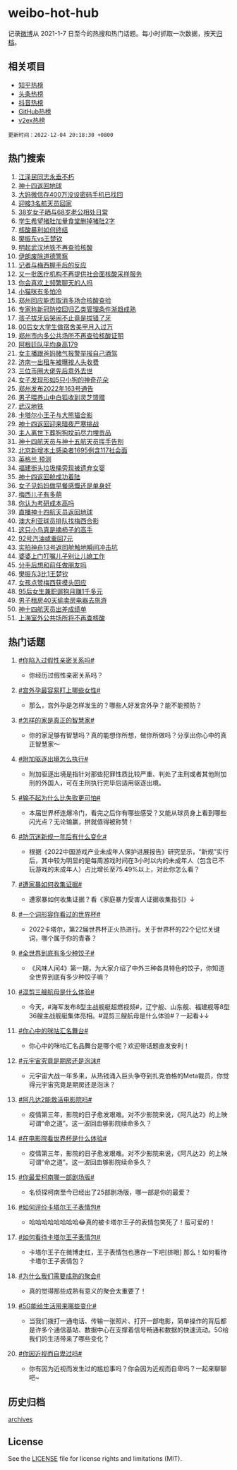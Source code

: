 # weibo-hot-hub

记录[微博](https://www.weibo.com)从 2021-1-7 日至今的热搜和热门话题。每小时抓取一次数据，按天[归档](archives)。

## 相关项目

- [知乎热榜](https://github.com/lonnyzhang423/zhihu-hot-hub)
- [头条热榜](https://github.com/lonnyzhang423/toutiao-hot-hub)
- [抖音热榜](https://github.com/lonnyzhang423/douyin-hot-hub)
- [GitHub热榜](https://github.com/lonnyzhang423/github-hot-hub)
- [v2ex热榜](https://github.com/lonnyzhang423/v2ex-hot-hub)


`更新时间：2022-12-04 20:18:30 +0800`

## 热门搜索

1. [江泽民同志永垂不朽](https://m.weibo.cn/search?containerid=100103type%3D1%26t%3D10%26q%3D%23%E6%B1%9F%E6%B3%BD%E6%B0%91%E5%90%8C%E5%BF%97%E6%B0%B8%E5%9E%82%E4%B8%8D%E6%9C%BD%23&stream_entry_id=51&isnewpage=1&extparam=seat%3D1%26pos%3D0%26filter_type%3Drealtimehot%26cate%3D10103%26dgr%3D0%26c_type%3D51%26display_time%3D1670156304%26pre_seqid%3D167015592288402636327&luicode=10000011&lfid=106003type%253D25%2526t%253D3%2526disable_hot%253D1%2526filter_type%253Drealtimehot)
1. [神十四返回地球](https://m.weibo.cn/search?containerid=100103type%3D1%26t%3D10%26q%3D%23%E7%A5%9E%E5%8D%81%E5%9B%9B%E8%BF%94%E5%9B%9E%E5%9C%B0%E7%90%83%23&stream_entry_id=31&isnewpage=1&extparam=seat%3D1%26c_type%3D31%26cate%3D5001%26dgr%3D0%26q%3D%2523%25E7%25A5%259E%25E5%258D%2581%25E5%259B%259B%25E8%25BF%2594%25E5%259B%259E%25E5%259C%25B0%25E7%2590%2583%2523%26pos%3D0%26filter_type%3Drealtimehot%26band_rank%3D1%26realpos%3D1%26flag%3D0%26lcate%3D5001%26display_time%3D1670156304%26pre_seqid%3D167015592288402636327&luicode=10000011&lfid=106003type%253D25%2526t%253D3%2526disable_hot%253D1%2526filter_type%253Drealtimehot)
1. [大妈微信存400万没设密码手机已找回](https://m.weibo.cn/search?containerid=100103type%3D1%26t%3D10%26q%3D%23%E5%A4%A7%E5%A6%88%E5%BE%AE%E4%BF%A1%E5%AD%98400%E4%B8%87%E6%B2%A1%E8%AE%BE%E5%AF%86%E7%A0%81%E6%89%8B%E6%9C%BA%E5%B7%B2%E6%89%BE%E5%9B%9E%23&stream_entry_id=31&isnewpage=1&extparam=seat%3D1%26c_type%3D31%26cate%3D5001%26dgr%3D0%26q%3D%2523%25E5%25A4%25A7%25E5%25A6%2588%25E5%25BE%25AE%25E4%25BF%25A1%25E5%25AD%2598400%25E4%25B8%2587%25E6%25B2%25A1%25E8%25AE%25BE%25E5%25AF%2586%25E7%25A0%2581%25E6%2589%258B%25E6%259C%25BA%25E5%25B7%25B2%25E6%2589%25BE%25E5%259B%259E%2523%26pos%3D1%26filter_type%3Drealtimehot%26band_rank%3D2%26realpos%3D2%26flag%3D1%26lcate%3D5001%26display_time%3D1670156304%26pre_seqid%3D167015592288402636327&luicode=10000011&lfid=106003type%253D25%2526t%253D3%2526disable_hot%253D1%2526filter_type%253Drealtimehot)
1. [迎接3名航天员回家](https://m.weibo.cn/search?containerid=100103type%3D1%26t%3D10%26q%3D%23%E8%BF%8E%E6%8E%A53%E5%90%8D%E8%88%AA%E5%A4%A9%E5%91%98%E5%9B%9E%E5%AE%B6%23&stream_entry_id=31&isnewpage=1&extparam=seat%3D1%26c_type%3D31%26cate%3D5001%26dgr%3D0%26q%3D%2523%25E8%25BF%258E%25E6%258E%25A53%25E5%2590%258D%25E8%2588%25AA%25E5%25A4%25A9%25E5%2591%2598%25E5%259B%259E%25E5%25AE%25B6%2523%26pos%3D2%26filter_type%3Drealtimehot%26band_rank%3D3%26realpos%3D3%26flag%3D0%26lcate%3D5001%26display_time%3D1670156304%26pre_seqid%3D167015592288402636327&luicode=10000011&lfid=106003type%253D25%2526t%253D3%2526disable_hot%253D1%2526filter_type%253Drealtimehot)
1. [38岁女子晒与68岁老公相处日常](https://m.weibo.cn/search?containerid=100103type%3D1%26t%3D10%26q%3D%2338%E5%B2%81%E5%A5%B3%E5%AD%90%E6%99%92%E4%B8%8E68%E5%B2%81%E8%80%81%E5%85%AC%E7%9B%B8%E5%A4%84%E6%97%A5%E5%B8%B8%23&stream_entry_id=31&isnewpage=1&extparam=seat%3D1%26c_type%3D31%26cate%3D5001%26dgr%3D0%26q%3D%252338%25E5%25B2%2581%25E5%25A5%25B3%25E5%25AD%2590%25E6%2599%2592%25E4%25B8%258E68%25E5%25B2%2581%25E8%2580%2581%25E5%2585%25AC%25E7%259B%25B8%25E5%25A4%2584%25E6%2597%25A5%25E5%25B8%25B8%2523%26pos%3D3%26filter_type%3Drealtimehot%26band_rank%3D4%26realpos%3D4%26flag%3D2%26lcate%3D5001%26display_time%3D1670156304%26pre_seqid%3D167015592288402636327&luicode=10000011&lfid=106003type%253D25%2526t%253D3%2526disable_hot%253D1%2526filter_type%253Drealtimehot)
1. [学生希望猪肚加量食堂删掉猪肚2字](https://m.weibo.cn/search?containerid=100103type%3D1%26t%3D10%26q%3D%23%E5%AD%A6%E7%94%9F%E5%B8%8C%E6%9C%9B%E7%8C%AA%E8%82%9A%E5%8A%A0%E9%87%8F%E9%A3%9F%E5%A0%82%E5%88%A0%E6%8E%89%E7%8C%AA%E8%82%9A2%E5%AD%97%23&stream_entry_id=31&isnewpage=1&extparam=seat%3D1%26c_type%3D31%26cate%3D5001%26dgr%3D0%26q%3D%2523%25E5%25AD%25A6%25E7%2594%259F%25E5%25B8%258C%25E6%259C%259B%25E7%258C%25AA%25E8%2582%259A%25E5%258A%25A0%25E9%2587%258F%25E9%25A3%259F%25E5%25A0%2582%25E5%2588%25A0%25E6%258E%2589%25E7%258C%25AA%25E8%2582%259A2%25E5%25AD%2597%2523%26pos%3D4%26filter_type%3Drealtimehot%26band_rank%3D5%26realpos%3D5%26flag%3D0%26lcate%3D5001%26display_time%3D1670156304%26pre_seqid%3D167015592288402636327&luicode=10000011&lfid=106003type%253D25%2526t%253D3%2526disable_hot%253D1%2526filter_type%253Drealtimehot)
1. [核酸暴利如何终结](https://m.weibo.cn/search?containerid=100103type%3D1%26t%3D10%26q%3D%23%E6%A0%B8%E9%85%B8%E6%9A%B4%E5%88%A9%E5%A6%82%E4%BD%95%E7%BB%88%E7%BB%93%23&stream_entry_id=31&isnewpage=1&extparam=seat%3D1%26c_type%3D31%26cate%3D5001%26dgr%3D0%26q%3D%2523%25E6%25A0%25B8%25E9%2585%25B8%25E6%259A%25B4%25E5%2588%25A9%25E5%25A6%2582%25E4%25BD%2595%25E7%25BB%2588%25E7%25BB%2593%2523%26pos%3D5%26filter_type%3Drealtimehot%26band_rank%3D6%26realpos%3D6%26flag%3D1%26lcate%3D5001%26display_time%3D1670156304%26pre_seqid%3D167015592288402636327&luicode=10000011&lfid=106003type%253D25%2526t%253D3%2526disable_hot%253D1%2526filter_type%253Drealtimehot)
1. [樊振东vs王楚钦](https://m.weibo.cn/search?containerid=100103type%3D1%26t%3D10%26q%3D%23%E6%A8%8A%E6%8C%AF%E4%B8%9Cvs%E7%8E%8B%E6%A5%9A%E9%92%A6%23&stream_entry_id=31&isnewpage=1&extparam=seat%3D1%26c_type%3D31%26cate%3D5001%26dgr%3D0%26q%3D%2523%25E6%25A8%258A%25E6%258C%25AF%25E4%25B8%259Cvs%25E7%258E%258B%25E6%25A5%259A%25E9%2592%25A6%2523%26pos%3D6%26filter_type%3Drealtimehot%26band_rank%3D7%26realpos%3D7%26flag%3D1%26lcate%3D5001%26display_time%3D1670156304%26pre_seqid%3D167015592288402636327&luicode=10000011&lfid=106003type%253D25%2526t%253D3%2526disable_hot%253D1%2526filter_type%253Drealtimehot)
1. [明起武汉地铁不再查验核酸](https://m.weibo.cn/search?containerid=100103type%3D1%26t%3D10%26q%3D%23%E6%98%8E%E8%B5%B7%E6%AD%A6%E6%B1%89%E5%9C%B0%E9%93%81%E4%B8%8D%E5%86%8D%E6%9F%A5%E9%AA%8C%E6%A0%B8%E9%85%B8%23&stream_entry_id=31&isnewpage=1&extparam=seat%3D1%26c_type%3D31%26cate%3D5001%26dgr%3D0%26q%3D%2523%25E6%2598%258E%25E8%25B5%25B7%25E6%25AD%25A6%25E6%25B1%2589%25E5%259C%25B0%25E9%2593%2581%25E4%25B8%258D%25E5%2586%258D%25E6%259F%25A5%25E9%25AA%258C%25E6%25A0%25B8%25E9%2585%25B8%2523%26pos%3D7%26filter_type%3Drealtimehot%26band_rank%3D8%26realpos%3D8%26flag%3D1%26lcate%3D5001%26display_time%3D1670156304%26pre_seqid%3D167015592288402636327&luicode=10000011&lfid=106003type%253D25%2526t%253D3%2526disable_hot%253D1%2526filter_type%253Drealtimehot)
1. [伊朗废除道德警察](https://m.weibo.cn/search?containerid=100103type%3D1%26t%3D10%26q%3D%23%E4%BC%8A%E6%9C%97%E5%BA%9F%E9%99%A4%E9%81%93%E5%BE%B7%E8%AD%A6%E5%AF%9F%23&stream_entry_id=31&isnewpage=1&extparam=seat%3D1%26c_type%3D31%26cate%3D5001%26dgr%3D0%26q%3D%2523%25E4%25BC%258A%25E6%259C%2597%25E5%25BA%259F%25E9%2599%25A4%25E9%2581%2593%25E5%25BE%25B7%25E8%25AD%25A6%25E5%25AF%259F%2523%26pos%3D8%26filter_type%3Drealtimehot%26band_rank%3D9%26realpos%3D9%26flag%3D1%26lcate%3D5001%26display_time%3D1670156304%26pre_seqid%3D167015592288402636327&luicode=10000011&lfid=106003type%253D25%2526t%253D3%2526disable_hot%253D1%2526filter_type%253Drealtimehot)
1. [记者与梅西握手后的反应](https://m.weibo.cn/search?containerid=100103type%3D1%26t%3D10%26q%3D%23%E8%AE%B0%E8%80%85%E4%B8%8E%E6%A2%85%E8%A5%BF%E6%8F%A1%E6%89%8B%E5%90%8E%E7%9A%84%E5%8F%8D%E5%BA%94%23&stream_entry_id=31&isnewpage=1&extparam=seat%3D1%26c_type%3D31%26cate%3D5001%26dgr%3D0%26q%3D%2523%25E8%25AE%25B0%25E8%2580%2585%25E4%25B8%258E%25E6%25A2%2585%25E8%25A5%25BF%25E6%258F%25A1%25E6%2589%258B%25E5%2590%258E%25E7%259A%2584%25E5%258F%258D%25E5%25BA%2594%2523%26pos%3D9%26filter_type%3Drealtimehot%26band_rank%3D10%26realpos%3D10%26flag%3D1%26lcate%3D5001%26display_time%3D1670156304%26pre_seqid%3D167015592288402636327&luicode=10000011&lfid=106003type%253D25%2526t%253D3%2526disable_hot%253D1%2526filter_type%253Drealtimehot)
1. [又一批医疗机构不再提供社会面核酸采样服务](https://m.weibo.cn/search?containerid=100103type%3D1%26t%3D10%26q%3D%23%E5%8F%88%E4%B8%80%E6%89%B9%E5%8C%BB%E7%96%97%E6%9C%BA%E6%9E%84%E4%B8%8D%E5%86%8D%E6%8F%90%E4%BE%9B%E7%A4%BE%E4%BC%9A%E9%9D%A2%E6%A0%B8%E9%85%B8%E9%87%87%E6%A0%B7%E6%9C%8D%E5%8A%A1%23&stream_entry_id=31&isnewpage=1&extparam=seat%3D1%26c_type%3D31%26cate%3D5001%26dgr%3D0%26q%3D%2523%25E5%258F%2588%25E4%25B8%2580%25E6%2589%25B9%25E5%258C%25BB%25E7%2596%2597%25E6%259C%25BA%25E6%259E%2584%25E4%25B8%258D%25E5%2586%258D%25E6%258F%2590%25E4%25BE%259B%25E7%25A4%25BE%25E4%25BC%259A%25E9%259D%25A2%25E6%25A0%25B8%25E9%2585%25B8%25E9%2587%2587%25E6%25A0%25B7%25E6%259C%258D%25E5%258A%25A1%2523%26pos%3D10%26filter_type%3Drealtimehot%26band_rank%3D11%26realpos%3D11%26flag%3D1%26lcate%3D5001%26display_time%3D1670156304%26pre_seqid%3D167015592288402636327&luicode=10000011&lfid=106003type%253D25%2526t%253D3%2526disable_hot%253D1%2526filter_type%253Drealtimehot)
1. [你会喜欢上频繁聊天的人吗](https://m.weibo.cn/search?containerid=100103type%3D1%26t%3D10%26q%3D%23%E4%BD%A0%E4%BC%9A%E5%96%9C%E6%AC%A2%E4%B8%8A%E9%A2%91%E7%B9%81%E8%81%8A%E5%A4%A9%E7%9A%84%E4%BA%BA%E5%90%97%23&stream_entry_id=31&isnewpage=1&extparam=seat%3D1%26c_type%3D31%26cate%3D5001%26dgr%3D0%26q%3D%2523%25E4%25BD%25A0%25E4%25BC%259A%25E5%2596%259C%25E6%25AC%25A2%25E4%25B8%258A%25E9%25A2%2591%25E7%25B9%2581%25E8%2581%258A%25E5%25A4%25A9%25E7%259A%2584%25E4%25BA%25BA%25E5%2590%2597%2523%26pos%3D11%26filter_type%3Drealtimehot%26band_rank%3D12%26realpos%3D12%26flag%3D0%26lcate%3D5001%26display_time%3D1670156304%26pre_seqid%3D167015592288402636327&luicode=10000011&lfid=106003type%253D25%2526t%253D3%2526disable_hot%253D1%2526filter_type%253Drealtimehot)
1. [小猫咪有多怕冷](https://m.weibo.cn/search?containerid=100103type%3D1%26t%3D10%26q%3D%23%E5%B0%8F%E7%8C%AB%E5%92%AA%E6%9C%89%E5%A4%9A%E6%80%95%E5%86%B7%23&stream_entry_id=31&isnewpage=1&extparam=seat%3D1%26c_type%3D31%26cate%3D5001%26dgr%3D0%26q%3D%2523%25E5%25B0%258F%25E7%258C%25AB%25E5%2592%25AA%25E6%259C%2589%25E5%25A4%259A%25E6%2580%2595%25E5%2586%25B7%2523%26pos%3D12%26filter_type%3Drealtimehot%26band_rank%3D13%26realpos%3D13%26flag%3D1%26lcate%3D5001%26display_time%3D1670156304%26pre_seqid%3D167015592288402636327&luicode=10000011&lfid=106003type%253D25%2526t%253D3%2526disable_hot%253D1%2526filter_type%253Drealtimehot)
1. [郑州回应能否取消多场合核酸查验](https://m.weibo.cn/search?containerid=100103type%3D1%26t%3D10%26q%3D%23%E9%83%91%E5%B7%9E%E5%9B%9E%E5%BA%94%E8%83%BD%E5%90%A6%E5%8F%96%E6%B6%88%E5%A4%9A%E5%9C%BA%E5%90%88%E6%A0%B8%E9%85%B8%E6%9F%A5%E9%AA%8C%23&stream_entry_id=31&isnewpage=1&extparam=seat%3D1%26c_type%3D31%26cate%3D5001%26dgr%3D0%26q%3D%2523%25E9%2583%2591%25E5%25B7%259E%25E5%259B%259E%25E5%25BA%2594%25E8%2583%25BD%25E5%2590%25A6%25E5%258F%2596%25E6%25B6%2588%25E5%25A4%259A%25E5%259C%25BA%25E5%2590%2588%25E6%25A0%25B8%25E9%2585%25B8%25E6%259F%25A5%25E9%25AA%258C%2523%26pos%3D13%26filter_type%3Drealtimehot%26band_rank%3D14%26realpos%3D14%26flag%3D0%26lcate%3D5001%26display_time%3D1670156304%26pre_seqid%3D167015592288402636327&luicode=10000011&lfid=106003type%253D25%2526t%253D3%2526disable_hot%253D1%2526filter_type%253Drealtimehot)
1. [专家称新冠防控回归乙类管理条件渐趋成熟](https://m.weibo.cn/search?containerid=100103type%3D1%26t%3D10%26q%3D%23%E4%B8%93%E5%AE%B6%E7%A7%B0%E6%96%B0%E5%86%A0%E9%98%B2%E6%8E%A7%E5%9B%9E%E5%BD%92%E4%B9%99%E7%B1%BB%E7%AE%A1%E7%90%86%E6%9D%A1%E4%BB%B6%E6%B8%90%E8%B6%8B%E6%88%90%E7%86%9F%23&stream_entry_id=31&isnewpage=1&extparam=seat%3D1%26c_type%3D31%26cate%3D5001%26dgr%3D0%26q%3D%2523%25E4%25B8%2593%25E5%25AE%25B6%25E7%25A7%25B0%25E6%2596%25B0%25E5%2586%25A0%25E9%2598%25B2%25E6%258E%25A7%25E5%259B%259E%25E5%25BD%2592%25E4%25B9%2599%25E7%25B1%25BB%25E7%25AE%25A1%25E7%2590%2586%25E6%259D%25A1%25E4%25BB%25B6%25E6%25B8%2590%25E8%25B6%258B%25E6%2588%2590%25E7%2586%259F%2523%26pos%3D14%26filter_type%3Drealtimehot%26band_rank%3D15%26realpos%3D15%26flag%3D1%26lcate%3D5001%26display_time%3D1670156304%26pre_seqid%3D167015592288402636327&luicode=10000011&lfid=106003type%253D25%2526t%253D3%2526disable_hot%253D1%2526filter_type%253Drealtimehot)
1. [孩子拔牙后哭闹不止竟是拔错了牙](https://m.weibo.cn/search?containerid=100103type%3D1%26t%3D10%26q%3D%23%E5%AD%A9%E5%AD%90%E6%8B%94%E7%89%99%E5%90%8E%E5%93%AD%E9%97%B9%E4%B8%8D%E6%AD%A2%E7%AB%9F%E6%98%AF%E6%8B%94%E9%94%99%E4%BA%86%E7%89%99%23&stream_entry_id=31&isnewpage=1&extparam=seat%3D1%26c_type%3D31%26cate%3D5001%26dgr%3D0%26q%3D%2523%25E5%25AD%25A9%25E5%25AD%2590%25E6%258B%2594%25E7%2589%2599%25E5%2590%258E%25E5%2593%25AD%25E9%2597%25B9%25E4%25B8%258D%25E6%25AD%25A2%25E7%25AB%259F%25E6%2598%25AF%25E6%258B%2594%25E9%2594%2599%25E4%25BA%2586%25E7%2589%2599%2523%26pos%3D15%26filter_type%3Drealtimehot%26band_rank%3D16%26realpos%3D16%26flag%3D0%26lcate%3D5001%26display_time%3D1670156304%26pre_seqid%3D167015592288402636327&luicode=10000011&lfid=106003type%253D25%2526t%253D3%2526disable_hot%253D1%2526filter_type%253Drealtimehot)
1. [00后女大学生做宿舍美甲月入过万](https://m.weibo.cn/search?containerid=100103type%3D1%26t%3D10%26q%3D%2300%E5%90%8E%E5%A5%B3%E5%A4%A7%E5%AD%A6%E7%94%9F%E5%81%9A%E5%AE%BF%E8%88%8D%E7%BE%8E%E7%94%B2%E6%9C%88%E5%85%A5%E8%BF%87%E4%B8%87%23&stream_entry_id=31&isnewpage=1&extparam=seat%3D1%26c_type%3D31%26cate%3D5001%26dgr%3D0%26q%3D%252300%25E5%2590%258E%25E5%25A5%25B3%25E5%25A4%25A7%25E5%25AD%25A6%25E7%2594%259F%25E5%2581%259A%25E5%25AE%25BF%25E8%2588%258D%25E7%25BE%258E%25E7%2594%25B2%25E6%259C%2588%25E5%2585%25A5%25E8%25BF%2587%25E4%25B8%2587%2523%26pos%3D16%26filter_type%3Drealtimehot%26band_rank%3D17%26realpos%3D17%26flag%3D0%26lcate%3D5001%26display_time%3D1670156304%26pre_seqid%3D167015592288402636327&luicode=10000011&lfid=106003type%253D25%2526t%253D3%2526disable_hot%253D1%2526filter_type%253Drealtimehot)
1. [郑州市内多公共场所不再查验核酸证明](https://m.weibo.cn/search?containerid=100103type%3D1%26t%3D10%26q%3D%23%E9%83%91%E5%B7%9E%E5%B8%82%E5%86%85%E5%A4%9A%E5%85%AC%E5%85%B1%E5%9C%BA%E6%89%80%E4%B8%8D%E5%86%8D%E6%9F%A5%E9%AA%8C%E6%A0%B8%E9%85%B8%E8%AF%81%E6%98%8E%23&stream_entry_id=31&isnewpage=1&extparam=seat%3D1%26c_type%3D31%26cate%3D5001%26dgr%3D0%26q%3D%2523%25E9%2583%2591%25E5%25B7%259E%25E5%25B8%2582%25E5%2586%2585%25E5%25A4%259A%25E5%2585%25AC%25E5%2585%25B1%25E5%259C%25BA%25E6%2589%2580%25E4%25B8%258D%25E5%2586%258D%25E6%259F%25A5%25E9%25AA%258C%25E6%25A0%25B8%25E9%2585%25B8%25E8%25AF%2581%25E6%2598%258E%2523%26pos%3D17%26filter_type%3Drealtimehot%26band_rank%3D18%26realpos%3D18%26flag%3D1%26lcate%3D5001%26display_time%3D1670156304%26pre_seqid%3D167015592288402636327&luicode=10000011&lfid=106003type%253D25%2526t%253D3%2526disable_hot%253D1%2526filter_type%253Drealtimehot)
1. [阿根廷队平均身高179](https://m.weibo.cn/search?containerid=100103type%3D1%26t%3D10%26q%3D%23%E9%98%BF%E6%A0%B9%E5%BB%B7%E9%98%9F%E5%B9%B3%E5%9D%87%E8%BA%AB%E9%AB%98179%23&stream_entry_id=31&isnewpage=1&extparam=seat%3D1%26c_type%3D31%26cate%3D5001%26dgr%3D0%26q%3D%2523%25E9%2598%25BF%25E6%25A0%25B9%25E5%25BB%25B7%25E9%2598%259F%25E5%25B9%25B3%25E5%259D%2587%25E8%25BA%25AB%25E9%25AB%2598179%2523%26pos%3D18%26filter_type%3Drealtimehot%26band_rank%3D19%26realpos%3D19%26flag%3D0%26lcate%3D5001%26display_time%3D1670156304%26pre_seqid%3D167015592288402636327&luicode=10000011&lfid=106003type%253D25%2526t%253D3%2526disable_hot%253D1%2526filter_type%253Drealtimehot)
1. [女主播跟爸妈赌气报警举报自己酒驾](https://m.weibo.cn/search?containerid=100103type%3D1%26t%3D10%26q%3D%23%E5%A5%B3%E4%B8%BB%E6%92%AD%E8%B7%9F%E7%88%B8%E5%A6%88%E8%B5%8C%E6%B0%94%E6%8A%A5%E8%AD%A6%E4%B8%BE%E6%8A%A5%E8%87%AA%E5%B7%B1%E9%85%92%E9%A9%BE%23&stream_entry_id=31&isnewpage=1&extparam=seat%3D1%26c_type%3D31%26cate%3D5001%26dgr%3D0%26q%3D%2523%25E5%25A5%25B3%25E4%25B8%25BB%25E6%2592%25AD%25E8%25B7%259F%25E7%2588%25B8%25E5%25A6%2588%25E8%25B5%258C%25E6%25B0%2594%25E6%258A%25A5%25E8%25AD%25A6%25E4%25B8%25BE%25E6%258A%25A5%25E8%2587%25AA%25E5%25B7%25B1%25E9%2585%2592%25E9%25A9%25BE%2523%26pos%3D19%26filter_type%3Drealtimehot%26band_rank%3D20%26realpos%3D20%26flag%3D1%26lcate%3D5001%26display_time%3D1670156304%26pre_seqid%3D167015592288402636327&luicode=10000011&lfid=106003type%253D25%2526t%253D3%2526disable_hot%253D1%2526filter_type%253Drealtimehot)
1. [济南一出租车被曝按人头收费](https://m.weibo.cn/search?containerid=100103type%3D1%26t%3D10%26q%3D%23%E6%B5%8E%E5%8D%97%E4%B8%80%E5%87%BA%E7%A7%9F%E8%BD%A6%E8%A2%AB%E6%9B%9D%E6%8C%89%E4%BA%BA%E5%A4%B4%E6%94%B6%E8%B4%B9%23&stream_entry_id=31&isnewpage=1&extparam=seat%3D1%26c_type%3D31%26cate%3D5001%26dgr%3D0%26q%3D%2523%25E6%25B5%258E%25E5%258D%2597%25E4%25B8%2580%25E5%2587%25BA%25E7%25A7%259F%25E8%25BD%25A6%25E8%25A2%25AB%25E6%259B%259D%25E6%258C%2589%25E4%25BA%25BA%25E5%25A4%25B4%25E6%2594%25B6%25E8%25B4%25B9%2523%26pos%3D20%26filter_type%3Drealtimehot%26band_rank%3D21%26realpos%3D21%26flag%3D1%26lcate%3D5001%26display_time%3D1670156304%26pre_seqid%3D167015592288402636327&luicode=10000011&lfid=106003type%253D25%2526t%253D3%2526disable_hot%253D1%2526filter_type%253Drealtimehot)
1. [三位币圈大佬先后意外去世](https://m.weibo.cn/search?containerid=100103type%3D1%26t%3D10%26q%3D%23%E4%B8%89%E4%BD%8D%E5%B8%81%E5%9C%88%E5%A4%A7%E4%BD%AC%E5%85%88%E5%90%8E%E6%84%8F%E5%A4%96%E5%8E%BB%E4%B8%96%23&stream_entry_id=31&isnewpage=1&extparam=seat%3D1%26c_type%3D31%26cate%3D5001%26dgr%3D0%26q%3D%2523%25E4%25B8%2589%25E4%25BD%258D%25E5%25B8%2581%25E5%259C%2588%25E5%25A4%25A7%25E4%25BD%25AC%25E5%2585%2588%25E5%2590%258E%25E6%2584%258F%25E5%25A4%2596%25E5%258E%25BB%25E4%25B8%2596%2523%26pos%3D21%26filter_type%3Drealtimehot%26band_rank%3D22%26realpos%3D22%26flag%3D0%26lcate%3D5001%26display_time%3D1670156304%26pre_seqid%3D167015592288402636327&luicode=10000011&lfid=106003type%253D25%2526t%253D3%2526disable_hot%253D1%2526filter_type%253Drealtimehot)
1. [女子发现形如5只小狗的神奇花朵](https://m.weibo.cn/search?containerid=100103type%3D1%26t%3D10%26q%3D%23%E5%A5%B3%E5%AD%90%E5%8F%91%E7%8E%B0%E5%BD%A2%E5%A6%825%E5%8F%AA%E5%B0%8F%E7%8B%97%E7%9A%84%E7%A5%9E%E5%A5%87%E8%8A%B1%E6%9C%B5%23&stream_entry_id=31&isnewpage=1&extparam=seat%3D1%26c_type%3D31%26cate%3D5001%26dgr%3D0%26q%3D%2523%25E5%25A5%25B3%25E5%25AD%2590%25E5%258F%2591%25E7%258E%25B0%25E5%25BD%25A2%25E5%25A6%25825%25E5%258F%25AA%25E5%25B0%258F%25E7%258B%2597%25E7%259A%2584%25E7%25A5%259E%25E5%25A5%2587%25E8%258A%25B1%25E6%259C%25B5%2523%26pos%3D22%26filter_type%3Drealtimehot%26band_rank%3D23%26realpos%3D23%26flag%3D0%26lcate%3D5001%26display_time%3D1670156304%26pre_seqid%3D167015592288402636327&luicode=10000011&lfid=106003type%253D25%2526t%253D3%2526disable_hot%253D1%2526filter_type%253Drealtimehot)
1. [郑州发布2022年163号通告](https://m.weibo.cn/search?containerid=100103type%3D1%26t%3D10%26q%3D%23%E9%83%91%E5%B7%9E%E5%8F%91%E5%B8%832022%E5%B9%B4163%E5%8F%B7%E9%80%9A%E5%91%8A%23&stream_entry_id=31&isnewpage=1&extparam=seat%3D1%26c_type%3D31%26cate%3D5001%26dgr%3D0%26q%3D%2523%25E9%2583%2591%25E5%25B7%259E%25E5%258F%2591%25E5%25B8%25832022%25E5%25B9%25B4163%25E5%258F%25B7%25E9%2580%259A%25E5%2591%258A%2523%26pos%3D23%26filter_type%3Drealtimehot%26band_rank%3D24%26realpos%3D24%26flag%3D1%26lcate%3D5001%26display_time%3D1670156304%26pre_seqid%3D167015592288402636327&luicode=10000011&lfid=106003type%253D25%2526t%253D3%2526disable_hot%253D1%2526filter_type%253Drealtimehot)
1. [男子喂养山中白狐收到灵芝馈赠](https://m.weibo.cn/search?containerid=100103type%3D1%26t%3D10%26q%3D%23%E7%94%B7%E5%AD%90%E5%96%82%E5%85%BB%E5%B1%B1%E4%B8%AD%E7%99%BD%E7%8B%90%E6%94%B6%E5%88%B0%E7%81%B5%E8%8A%9D%E9%A6%88%E8%B5%A0%23&stream_entry_id=31&isnewpage=1&extparam=seat%3D1%26c_type%3D31%26cate%3D5001%26dgr%3D0%26q%3D%2523%25E7%2594%25B7%25E5%25AD%2590%25E5%2596%2582%25E5%2585%25BB%25E5%25B1%25B1%25E4%25B8%25AD%25E7%2599%25BD%25E7%258B%2590%25E6%2594%25B6%25E5%2588%25B0%25E7%2581%25B5%25E8%258A%259D%25E9%25A6%2588%25E8%25B5%25A0%2523%26pos%3D24%26filter_type%3Drealtimehot%26band_rank%3D25%26realpos%3D25%26flag%3D0%26lcate%3D5001%26display_time%3D1670156304%26pre_seqid%3D167015592288402636327&luicode=10000011&lfid=106003type%253D25%2526t%253D3%2526disable_hot%253D1%2526filter_type%253Drealtimehot)
1. [武汉地铁](https://m.weibo.cn/search?containerid=100103type%3D1%26t%3D10%26q%3D%23%E6%AD%A6%E6%B1%89%E5%9C%B0%E9%93%81%23&stream_entry_id=31&isnewpage=1&extparam=seat%3D1%26c_type%3D31%26cate%3D5001%26dgr%3D0%26q%3D%2523%25E6%25AD%25A6%25E6%25B1%2589%25E5%259C%25B0%25E9%2593%2581%2523%26pos%3D25%26filter_type%3Drealtimehot%26band_rank%3D26%26realpos%3D26%26flag%3D1%26lcate%3D5001%26display_time%3D1670156304%26pre_seqid%3D167015592288402636327&luicode=10000011&lfid=106003type%253D25%2526t%253D3%2526disable_hot%253D1%2526filter_type%253Drealtimehot)
1. [卡塔尔小王子与大熊猫合影](https://m.weibo.cn/search?containerid=100103type%3D1%26t%3D10%26q%3D%23%E5%8D%A1%E5%A1%94%E5%B0%94%E5%B0%8F%E7%8E%8B%E5%AD%90%E4%B8%8E%E5%A4%A7%E7%86%8A%E7%8C%AB%E5%90%88%E5%BD%B1%23&stream_entry_id=31&isnewpage=1&extparam=seat%3D1%26c_type%3D31%26cate%3D5001%26dgr%3D0%26q%3D%2523%25E5%258D%25A1%25E5%25A1%2594%25E5%25B0%2594%25E5%25B0%258F%25E7%258E%258B%25E5%25AD%2590%25E4%25B8%258E%25E5%25A4%25A7%25E7%2586%258A%25E7%258C%25AB%25E5%2590%2588%25E5%25BD%25B1%2523%26pos%3D26%26filter_type%3Drealtimehot%26band_rank%3D27%26realpos%3D27%26flag%3D0%26lcate%3D5001%26display_time%3D1670156304%26pre_seqid%3D167015592288402636327&luicode=10000011&lfid=106003type%253D25%2526t%253D3%2526disable_hot%253D1%2526filter_type%253Drealtimehot)
1. [神十四返回迎来暗夜严寒挑战](https://m.weibo.cn/search?containerid=100103type%3D1%26t%3D10%26q%3D%23%E7%A5%9E%E5%8D%81%E5%9B%9B%E8%BF%94%E5%9B%9E%E8%BF%8E%E6%9D%A5%E6%9A%97%E5%A4%9C%E4%B8%A5%E5%AF%92%E6%8C%91%E6%88%98%23&stream_entry_id=31&isnewpage=1&extparam=seat%3D1%26c_type%3D31%26cate%3D5001%26dgr%3D0%26q%3D%2523%25E7%25A5%259E%25E5%258D%2581%25E5%259B%259B%25E8%25BF%2594%25E5%259B%259E%25E8%25BF%258E%25E6%259D%25A5%25E6%259A%2597%25E5%25A4%259C%25E4%25B8%25A5%25E5%25AF%2592%25E6%258C%2591%25E6%2588%2598%2523%26pos%3D27%26filter_type%3Drealtimehot%26band_rank%3D28%26realpos%3D28%26flag%3D0%26lcate%3D5001%26display_time%3D1670156304%26pre_seqid%3D167015592288402636327&luicode=10000011&lfid=106003type%253D25%2526t%253D3%2526disable_hot%253D1%2526filter_type%253Drealtimehot)
1. [主人离世下葬狗狗坟前尽力埋贡品](https://m.weibo.cn/search?containerid=100103type%3D1%26t%3D10%26q%3D%23%E4%B8%BB%E4%BA%BA%E7%A6%BB%E4%B8%96%E4%B8%8B%E8%91%AC%E7%8B%97%E7%8B%97%E5%9D%9F%E5%89%8D%E5%B0%BD%E5%8A%9B%E5%9F%8B%E8%B4%A1%E5%93%81%23&stream_entry_id=31&isnewpage=1&extparam=seat%3D1%26c_type%3D31%26cate%3D5001%26dgr%3D0%26q%3D%2523%25E4%25B8%25BB%25E4%25BA%25BA%25E7%25A6%25BB%25E4%25B8%2596%25E4%25B8%258B%25E8%2591%25AC%25E7%258B%2597%25E7%258B%2597%25E5%259D%259F%25E5%2589%258D%25E5%25B0%25BD%25E5%258A%259B%25E5%259F%258B%25E8%25B4%25A1%25E5%2593%2581%2523%26pos%3D28%26filter_type%3Drealtimehot%26band_rank%3D29%26realpos%3D29%26flag%3D0%26lcate%3D5001%26display_time%3D1670156304%26pre_seqid%3D167015592288402636327&luicode=10000011&lfid=106003type%253D25%2526t%253D3%2526disable_hot%253D1%2526filter_type%253Drealtimehot)
1. [神十四航天员与神十五航天员挥手告别](https://m.weibo.cn/search?containerid=100103type%3D1%26t%3D10%26q%3D%23%E7%A5%9E%E5%8D%81%E5%9B%9B%E8%88%AA%E5%A4%A9%E5%91%98%E4%B8%8E%E7%A5%9E%E5%8D%81%E4%BA%94%E8%88%AA%E5%A4%A9%E5%91%98%E6%8C%A5%E6%89%8B%E5%91%8A%E5%88%AB%23&stream_entry_id=31&isnewpage=1&extparam=seat%3D1%26c_type%3D31%26cate%3D5001%26dgr%3D0%26q%3D%2523%25E7%25A5%259E%25E5%258D%2581%25E5%259B%259B%25E8%2588%25AA%25E5%25A4%25A9%25E5%2591%2598%25E4%25B8%258E%25E7%25A5%259E%25E5%258D%2581%25E4%25BA%2594%25E8%2588%25AA%25E5%25A4%25A9%25E5%2591%2598%25E6%258C%25A5%25E6%2589%258B%25E5%2591%258A%25E5%2588%25AB%2523%26pos%3D29%26filter_type%3Drealtimehot%26band_rank%3D30%26realpos%3D30%26flag%3D0%26lcate%3D5001%26display_time%3D1670156304%26pre_seqid%3D167015592288402636327&luicode=10000011&lfid=106003type%253D25%2526t%253D3%2526disable_hot%253D1%2526filter_type%253Drealtimehot)
1. [北京新增本土感染者1695例含117社会面](https://m.weibo.cn/search?containerid=100103type%3D1%26t%3D10%26q%3D%23%E5%8C%97%E4%BA%AC%E6%96%B0%E5%A2%9E%E6%9C%AC%E5%9C%9F%E6%84%9F%E6%9F%93%E8%80%851695%E4%BE%8B%E5%90%AB117%E7%A4%BE%E4%BC%9A%E9%9D%A2%23&stream_entry_id=31&isnewpage=1&extparam=seat%3D1%26c_type%3D31%26cate%3D5001%26dgr%3D0%26q%3D%2523%25E5%258C%2597%25E4%25BA%25AC%25E6%2596%25B0%25E5%25A2%259E%25E6%259C%25AC%25E5%259C%259F%25E6%2584%259F%25E6%259F%2593%25E8%2580%25851695%25E4%25BE%258B%25E5%2590%25AB117%25E7%25A4%25BE%25E4%25BC%259A%25E9%259D%25A2%2523%26pos%3D30%26filter_type%3Drealtimehot%26band_rank%3D31%26realpos%3D31%26flag%3D1%26lcate%3D5001%26display_time%3D1670156304%26pre_seqid%3D167015592288402636327&luicode=10000011&lfid=106003type%253D25%2526t%253D3%2526disable_hot%253D1%2526filter_type%253Drealtimehot)
1. [英格兰 预测](https://m.weibo.cn/search?containerid=100103type%3D1%26t%3D10%26q%3D%E8%8B%B1%E6%A0%BC%E5%85%B0+%E9%A2%84%E6%B5%8B&stream_entry_id=31&isnewpage=1&extparam=seat%3D1%26c_type%3D31%26cate%3D5001%26dgr%3D0%26q%3D%25E8%258B%25B1%25E6%25A0%25BC%25E5%2585%25B0%2520%25E9%25A2%2584%25E6%25B5%258B%26pos%3D31%26filter_type%3Drealtimehot%26band_rank%3D32%26realpos%3D32%26flag%3D0%26lcate%3D5001%26display_time%3D1670156304%26pre_seqid%3D167015592288402636327&luicode=10000011&lfid=106003type%253D25%2526t%253D3%2526disable_hot%253D1%2526filter_type%253Drealtimehot)
1. [福建街头垃圾桶旁现被遗弃女婴](https://m.weibo.cn/search?containerid=100103type%3D1%26t%3D10%26q%3D%23%E7%A6%8F%E5%BB%BA%E8%A1%97%E5%A4%B4%E5%9E%83%E5%9C%BE%E6%A1%B6%E6%97%81%E7%8E%B0%E8%A2%AB%E9%81%97%E5%BC%83%E5%A5%B3%E5%A9%B4%23&stream_entry_id=31&isnewpage=1&extparam=seat%3D1%26c_type%3D31%26cate%3D5001%26dgr%3D0%26q%3D%2523%25E7%25A6%258F%25E5%25BB%25BA%25E8%25A1%2597%25E5%25A4%25B4%25E5%259E%2583%25E5%259C%25BE%25E6%25A1%25B6%25E6%2597%2581%25E7%258E%25B0%25E8%25A2%25AB%25E9%2581%2597%25E5%25BC%2583%25E5%25A5%25B3%25E5%25A9%25B4%2523%26pos%3D32%26filter_type%3Drealtimehot%26band_rank%3D33%26realpos%3D33%26flag%3D0%26lcate%3D5001%26display_time%3D1670156304%26pre_seqid%3D167015592288402636327&luicode=10000011&lfid=106003type%253D25%2526t%253D3%2526disable_hot%253D1%2526filter_type%253Drealtimehot)
1. [神十四返回舱成功着陆](https://m.weibo.cn/search?containerid=100103type%3D1%26t%3D10%26q%3D%23%E7%A5%9E%E5%8D%81%E5%9B%9B%E8%BF%94%E5%9B%9E%E8%88%B1%E6%88%90%E5%8A%9F%E7%9D%80%E9%99%86%23&stream_entry_id=31&isnewpage=1&extparam=seat%3D1%26c_type%3D31%26cate%3D5001%26dgr%3D0%26q%3D%2523%25E7%25A5%259E%25E5%258D%2581%25E5%259B%259B%25E8%25BF%2594%25E5%259B%259E%25E8%2588%25B1%25E6%2588%2590%25E5%258A%259F%25E7%259D%2580%25E9%2599%2586%2523%26pos%3D33%26filter_type%3Drealtimehot%26band_rank%3D34%26realpos%3D34%26flag%3D1%26lcate%3D5001%26display_time%3D1670156304%26pre_seqid%3D167015592288402636327&luicode=10000011&lfid=106003type%253D25%2526t%253D3%2526disable_hot%253D1%2526filter_type%253Drealtimehot)
1. [女子见妈妈做早餐感慨还是单身好](https://m.weibo.cn/search?containerid=100103type%3D1%26t%3D10%26q%3D%23%E5%A5%B3%E5%AD%90%E8%A7%81%E5%A6%88%E5%A6%88%E5%81%9A%E6%97%A9%E9%A4%90%E6%84%9F%E6%85%A8%E8%BF%98%E6%98%AF%E5%8D%95%E8%BA%AB%E5%A5%BD%23&stream_entry_id=31&isnewpage=1&extparam=seat%3D1%26c_type%3D31%26cate%3D5001%26dgr%3D0%26q%3D%2523%25E5%25A5%25B3%25E5%25AD%2590%25E8%25A7%2581%25E5%25A6%2588%25E5%25A6%2588%25E5%2581%259A%25E6%2597%25A9%25E9%25A4%2590%25E6%2584%259F%25E6%2585%25A8%25E8%25BF%2598%25E6%2598%25AF%25E5%258D%2595%25E8%25BA%25AB%25E5%25A5%25BD%2523%26pos%3D34%26filter_type%3Drealtimehot%26band_rank%3D35%26realpos%3D35%26flag%3D0%26lcate%3D5001%26display_time%3D1670156304%26pre_seqid%3D167015592288402636327&luicode=10000011&lfid=106003type%253D25%2526t%253D3%2526disable_hot%253D1%2526filter_type%253Drealtimehot)
1. [梅西儿子有多萌](https://m.weibo.cn/search?containerid=100103type%3D1%26t%3D10%26q%3D%23%E6%A2%85%E8%A5%BF%E5%84%BF%E5%AD%90%E6%9C%89%E5%A4%9A%E8%90%8C%23&stream_entry_id=31&isnewpage=1&extparam=seat%3D1%26c_type%3D31%26cate%3D5001%26dgr%3D0%26q%3D%2523%25E6%25A2%2585%25E8%25A5%25BF%25E5%2584%25BF%25E5%25AD%2590%25E6%259C%2589%25E5%25A4%259A%25E8%2590%258C%2523%26pos%3D35%26filter_type%3Drealtimehot%26band_rank%3D36%26realpos%3D36%26flag%3D0%26lcate%3D5001%26display_time%3D1670156304%26pre_seqid%3D167015592288402636327&luicode=10000011&lfid=106003type%253D25%2526t%253D3%2526disable_hot%253D1%2526filter_type%253Drealtimehot)
1. [你认为考研成本高吗](https://m.weibo.cn/search?containerid=100103type%3D1%26t%3D10%26q%3D%23%E4%BD%A0%E8%AE%A4%E4%B8%BA%E8%80%83%E7%A0%94%E6%88%90%E6%9C%AC%E9%AB%98%E5%90%97%23&stream_entry_id=31&isnewpage=1&extparam=seat%3D1%26c_type%3D31%26cate%3D5001%26dgr%3D0%26q%3D%2523%25E4%25BD%25A0%25E8%25AE%25A4%25E4%25B8%25BA%25E8%2580%2583%25E7%25A0%2594%25E6%2588%2590%25E6%259C%25AC%25E9%25AB%2598%25E5%2590%2597%2523%26pos%3D36%26filter_type%3Drealtimehot%26band_rank%3D37%26realpos%3D37%26flag%3D0%26lcate%3D5001%26display_time%3D1670156304%26pre_seqid%3D167015592288402636327&luicode=10000011&lfid=106003type%253D25%2526t%253D3%2526disable_hot%253D1%2526filter_type%253Drealtimehot)
1. [直播神十四航天员返回地球](https://m.weibo.cn/search?containerid=100103type%3D1%26t%3D10%26q%3D%23%E7%9B%B4%E6%92%AD%E7%A5%9E%E5%8D%81%E5%9B%9B%E8%88%AA%E5%A4%A9%E5%91%98%E8%BF%94%E5%9B%9E%E5%9C%B0%E7%90%83%23&stream_entry_id=31&isnewpage=1&extparam=seat%3D1%26c_type%3D31%26cate%3D5001%26dgr%3D0%26q%3D%2523%25E7%259B%25B4%25E6%2592%25AD%25E7%25A5%259E%25E5%258D%2581%25E5%259B%259B%25E8%2588%25AA%25E5%25A4%25A9%25E5%2591%2598%25E8%25BF%2594%25E5%259B%259E%25E5%259C%25B0%25E7%2590%2583%2523%26pos%3D37%26filter_type%3Drealtimehot%26band_rank%3D38%26realpos%3D38%26flag%3D0%26lcate%3D5001%26display_time%3D1670156304%26pre_seqid%3D167015592288402636327&luicode=10000011&lfid=106003type%253D25%2526t%253D3%2526disable_hot%253D1%2526filter_type%253Drealtimehot)
1. [澳大利亚球员排队找梅西合影](https://m.weibo.cn/search?containerid=100103type%3D1%26t%3D10%26q%3D%23%E6%BE%B3%E5%A4%A7%E5%88%A9%E4%BA%9A%E7%90%83%E5%91%98%E6%8E%92%E9%98%9F%E6%89%BE%E6%A2%85%E8%A5%BF%E5%90%88%E5%BD%B1%23&stream_entry_id=31&isnewpage=1&extparam=seat%3D1%26c_type%3D31%26cate%3D5001%26dgr%3D0%26q%3D%2523%25E6%25BE%25B3%25E5%25A4%25A7%25E5%2588%25A9%25E4%25BA%259A%25E7%2590%2583%25E5%2591%2598%25E6%258E%2592%25E9%2598%259F%25E6%2589%25BE%25E6%25A2%2585%25E8%25A5%25BF%25E5%2590%2588%25E5%25BD%25B1%2523%26pos%3D38%26filter_type%3Drealtimehot%26band_rank%3D39%26realpos%3D39%26flag%3D0%26lcate%3D5001%26display_time%3D1670156304%26pre_seqid%3D167015592288402636327&luicode=10000011&lfid=106003type%253D25%2526t%253D3%2526disable_hot%253D1%2526filter_type%253Drealtimehot)
1. [这只小鸟真是摘柿子的高手](https://m.weibo.cn/search?containerid=100103type%3D1%26t%3D10%26q%3D%23%E8%BF%99%E5%8F%AA%E5%B0%8F%E9%B8%9F%E7%9C%9F%E6%98%AF%E6%91%98%E6%9F%BF%E5%AD%90%E7%9A%84%E9%AB%98%E6%89%8B%23&stream_entry_id=31&isnewpage=1&extparam=seat%3D1%26c_type%3D31%26cate%3D5001%26dgr%3D0%26q%3D%2523%25E8%25BF%2599%25E5%258F%25AA%25E5%25B0%258F%25E9%25B8%259F%25E7%259C%259F%25E6%2598%25AF%25E6%2591%2598%25E6%259F%25BF%25E5%25AD%2590%25E7%259A%2584%25E9%25AB%2598%25E6%2589%258B%2523%26pos%3D39%26filter_type%3Drealtimehot%26band_rank%3D40%26realpos%3D40%26flag%3D0%26lcate%3D5001%26display_time%3D1670156304%26pre_seqid%3D167015592288402636327&luicode=10000011&lfid=106003type%253D25%2526t%253D3%2526disable_hot%253D1%2526filter_type%253Drealtimehot)
1. [92号汽油或重回7元](https://m.weibo.cn/search?containerid=100103type%3D1%26t%3D10%26q%3D%2392%E5%8F%B7%E6%B1%BD%E6%B2%B9%E6%88%96%E9%87%8D%E5%9B%9E7%E5%85%83%23&stream_entry_id=31&isnewpage=1&extparam=seat%3D1%26c_type%3D31%26cate%3D5001%26dgr%3D0%26q%3D%252392%25E5%258F%25B7%25E6%25B1%25BD%25E6%25B2%25B9%25E6%2588%2596%25E9%2587%258D%25E5%259B%259E7%25E5%2585%2583%2523%26pos%3D40%26filter_type%3Drealtimehot%26band_rank%3D41%26realpos%3D41%26flag%3D0%26lcate%3D5001%26display_time%3D1670156304%26pre_seqid%3D167015592288402636327&luicode=10000011&lfid=106003type%253D25%2526t%253D3%2526disable_hot%253D1%2526filter_type%253Drealtimehot)
1. [实拍神舟13号返回舱触地瞬间冲击坑](https://m.weibo.cn/search?containerid=100103type%3D1%26t%3D10%26q%3D%23%E5%AE%9E%E6%8B%8D%E7%A5%9E%E8%88%9F13%E5%8F%B7%E8%BF%94%E5%9B%9E%E8%88%B1%E8%A7%A6%E5%9C%B0%E7%9E%AC%E9%97%B4%E5%86%B2%E5%87%BB%E5%9D%91%23&stream_entry_id=31&isnewpage=1&extparam=seat%3D1%26c_type%3D31%26cate%3D5001%26dgr%3D0%26q%3D%2523%25E5%25AE%259E%25E6%258B%258D%25E7%25A5%259E%25E8%2588%259F13%25E5%258F%25B7%25E8%25BF%2594%25E5%259B%259E%25E8%2588%25B1%25E8%25A7%25A6%25E5%259C%25B0%25E7%259E%25AC%25E9%2597%25B4%25E5%2586%25B2%25E5%2587%25BB%25E5%259D%2591%2523%26pos%3D41%26filter_type%3Drealtimehot%26band_rank%3D42%26realpos%3D42%26flag%3D0%26lcate%3D5001%26display_time%3D1670156304%26pre_seqid%3D167015592288402636327&luicode=10000011&lfid=106003type%253D25%2526t%253D3%2526disable_hot%253D1%2526filter_type%253Drealtimehot)
1. [婆婆上门叮嘱儿子别让儿媳工作](https://m.weibo.cn/search?containerid=100103type%3D1%26t%3D10%26q%3D%23%E5%A9%86%E5%A9%86%E4%B8%8A%E9%97%A8%E5%8F%AE%E5%98%B1%E5%84%BF%E5%AD%90%E5%88%AB%E8%AE%A9%E5%84%BF%E5%AA%B3%E5%B7%A5%E4%BD%9C%23&stream_entry_id=31&isnewpage=1&extparam=seat%3D1%26c_type%3D31%26cate%3D5001%26dgr%3D0%26q%3D%2523%25E5%25A9%2586%25E5%25A9%2586%25E4%25B8%258A%25E9%2597%25A8%25E5%258F%25AE%25E5%2598%25B1%25E5%2584%25BF%25E5%25AD%2590%25E5%2588%25AB%25E8%25AE%25A9%25E5%2584%25BF%25E5%25AA%25B3%25E5%25B7%25A5%25E4%25BD%259C%2523%26pos%3D42%26filter_type%3Drealtimehot%26band_rank%3D43%26realpos%3D43%26flag%3D0%26lcate%3D5001%26display_time%3D1670156304%26pre_seqid%3D167015592288402636327&luicode=10000011&lfid=106003type%253D25%2526t%253D3%2526disable_hot%253D1%2526filter_type%253Drealtimehot)
1. [分手后想和前任做朋友吗](https://m.weibo.cn/search?containerid=100103type%3D1%26t%3D10%26q%3D%23%E5%88%86%E6%89%8B%E5%90%8E%E6%83%B3%E5%92%8C%E5%89%8D%E4%BB%BB%E5%81%9A%E6%9C%8B%E5%8F%8B%E5%90%97%23&stream_entry_id=31&isnewpage=1&extparam=seat%3D1%26c_type%3D31%26cate%3D5001%26dgr%3D0%26q%3D%2523%25E5%2588%2586%25E6%2589%258B%25E5%2590%258E%25E6%2583%25B3%25E5%2592%258C%25E5%2589%258D%25E4%25BB%25BB%25E5%2581%259A%25E6%259C%258B%25E5%258F%258B%25E5%2590%2597%2523%26pos%3D43%26filter_type%3Drealtimehot%26band_rank%3D44%26realpos%3D44%26flag%3D0%26lcate%3D5001%26display_time%3D1670156304%26pre_seqid%3D167015592288402636327&luicode=10000011&lfid=106003type%253D25%2526t%253D3%2526disable_hot%253D1%2526filter_type%253Drealtimehot)
1. [樊振东3比1王楚钦](https://m.weibo.cn/search?containerid=100103type%3D1%26t%3D10%26q%3D%23%E6%A8%8A%E6%8C%AF%E4%B8%9C3%E6%AF%941%E7%8E%8B%E6%A5%9A%E9%92%A6%23&stream_entry_id=31&isnewpage=1&extparam=seat%3D1%26c_type%3D31%26cate%3D5001%26dgr%3D0%26q%3D%2523%25E6%25A8%258A%25E6%258C%25AF%25E4%25B8%259C3%25E6%25AF%25941%25E7%258E%258B%25E6%25A5%259A%25E9%2592%25A6%2523%26pos%3D44%26filter_type%3Drealtimehot%26band_rank%3D45%26realpos%3D45%26flag%3D1%26lcate%3D5001%26display_time%3D1670156304%26pre_seqid%3D167015592288402636327&luicode=10000011&lfid=106003type%253D25%2526t%253D3%2526disable_hot%253D1%2526filter_type%253Drealtimehot)
1. [女孩点赞梅西获摸头回应](https://m.weibo.cn/search?containerid=100103type%3D1%26t%3D10%26q%3D%23%E5%A5%B3%E5%AD%A9%E7%82%B9%E8%B5%9E%E6%A2%85%E8%A5%BF%E8%8E%B7%E6%91%B8%E5%A4%B4%E5%9B%9E%E5%BA%94%23&stream_entry_id=31&isnewpage=1&extparam=seat%3D1%26c_type%3D31%26cate%3D5001%26dgr%3D0%26q%3D%2523%25E5%25A5%25B3%25E5%25AD%25A9%25E7%2582%25B9%25E8%25B5%259E%25E6%25A2%2585%25E8%25A5%25BF%25E8%258E%25B7%25E6%2591%25B8%25E5%25A4%25B4%25E5%259B%259E%25E5%25BA%2594%2523%26pos%3D45%26filter_type%3Drealtimehot%26band_rank%3D46%26realpos%3D46%26flag%3D0%26lcate%3D5001%26display_time%3D1670156304%26pre_seqid%3D167015592288402636327&luicode=10000011&lfid=106003type%253D25%2526t%253D3%2526disable_hot%253D1%2526filter_type%253Drealtimehot)
1. [95后女生兼职遛狗月赚1千多元](https://m.weibo.cn/search?containerid=100103type%3D1%26t%3D10%26q%3D%2395%E5%90%8E%E5%A5%B3%E7%94%9F%E5%85%BC%E8%81%8C%E9%81%9B%E7%8B%97%E6%9C%88%E8%B5%9A1%E5%8D%83%E5%A4%9A%E5%85%83%23&stream_entry_id=31&isnewpage=1&extparam=seat%3D1%26c_type%3D31%26cate%3D5001%26dgr%3D0%26q%3D%252395%25E5%2590%258E%25E5%25A5%25B3%25E7%2594%259F%25E5%2585%25BC%25E8%2581%258C%25E9%2581%259B%25E7%258B%2597%25E6%259C%2588%25E8%25B5%259A1%25E5%258D%2583%25E5%25A4%259A%25E5%2585%2583%2523%26pos%3D46%26filter_type%3Drealtimehot%26band_rank%3D47%26realpos%3D47%26flag%3D0%26lcate%3D5001%26display_time%3D1670156304%26pre_seqid%3D167015592288402636327&luicode=10000011&lfid=106003type%253D25%2526t%253D3%2526disable_hot%253D1%2526filter_type%253Drealtimehot)
1. [男子租房40天偷卖房电器去旅游](https://m.weibo.cn/search?containerid=100103type%3D1%26t%3D10%26q%3D%23%E7%94%B7%E5%AD%90%E7%A7%9F%E6%88%BF40%E5%A4%A9%E5%81%B7%E5%8D%96%E6%88%BF%E7%94%B5%E5%99%A8%E5%8E%BB%E6%97%85%E6%B8%B8%23&stream_entry_id=31&isnewpage=1&extparam=seat%3D1%26c_type%3D31%26cate%3D5001%26dgr%3D0%26q%3D%2523%25E7%2594%25B7%25E5%25AD%2590%25E7%25A7%259F%25E6%2588%25BF40%25E5%25A4%25A9%25E5%2581%25B7%25E5%258D%2596%25E6%2588%25BF%25E7%2594%25B5%25E5%2599%25A8%25E5%258E%25BB%25E6%2597%2585%25E6%25B8%25B8%2523%26pos%3D47%26filter_type%3Drealtimehot%26band_rank%3D48%26realpos%3D48%26flag%3D0%26lcate%3D5001%26display_time%3D1670156304%26pre_seqid%3D167015592288402636327&luicode=10000011&lfid=106003type%253D25%2526t%253D3%2526disable_hot%253D1%2526filter_type%253Drealtimehot)
1. [神十四航天员出差成绩单](https://m.weibo.cn/search?containerid=100103type%3D1%26t%3D10%26q%3D%23%E7%A5%9E%E5%8D%81%E5%9B%9B%E8%88%AA%E5%A4%A9%E5%91%98%E5%87%BA%E5%B7%AE%E6%88%90%E7%BB%A9%E5%8D%95%23&stream_entry_id=31&isnewpage=1&extparam=seat%3D1%26c_type%3D31%26cate%3D5001%26dgr%3D0%26q%3D%2523%25E7%25A5%259E%25E5%258D%2581%25E5%259B%259B%25E8%2588%25AA%25E5%25A4%25A9%25E5%2591%2598%25E5%2587%25BA%25E5%25B7%25AE%25E6%2588%2590%25E7%25BB%25A9%25E5%258D%2595%2523%26pos%3D48%26filter_type%3Drealtimehot%26band_rank%3D49%26realpos%3D49%26flag%3D1%26lcate%3D5001%26display_time%3D1670156304%26pre_seqid%3D167015592288402636327&luicode=10000011&lfid=106003type%253D25%2526t%253D3%2526disable_hot%253D1%2526filter_type%253Drealtimehot)
1. [上海室外公共场所将不再查核酸](https://m.weibo.cn/search?containerid=100103type%3D1%26t%3D10%26q%3D%23%E4%B8%8A%E6%B5%B7%E5%AE%A4%E5%A4%96%E5%85%AC%E5%85%B1%E5%9C%BA%E6%89%80%E5%B0%86%E4%B8%8D%E5%86%8D%E6%9F%A5%E6%A0%B8%E9%85%B8%23&stream_entry_id=31&isnewpage=1&extparam=seat%3D1%26c_type%3D31%26cate%3D5001%26dgr%3D0%26q%3D%2523%25E4%25B8%258A%25E6%25B5%25B7%25E5%25AE%25A4%25E5%25A4%2596%25E5%2585%25AC%25E5%2585%25B1%25E5%259C%25BA%25E6%2589%2580%25E5%25B0%2586%25E4%25B8%258D%25E5%2586%258D%25E6%259F%25A5%25E6%25A0%25B8%25E9%2585%25B8%2523%26pos%3D49%26filter_type%3Drealtimehot%26band_rank%3D50%26realpos%3D50%26flag%3D0%26lcate%3D5001%26display_time%3D1670156304%26pre_seqid%3D167015592288402636327&luicode=10000011&lfid=106003type%253D25%2526t%253D3%2526disable_hot%253D1%2526filter_type%253Drealtimehot)

## 热门话题

1. [#你陷入过假性亲密关系吗#](https://m.weibo.cn/search?containerid=231522type%3D1%26t%3D10%26q%3D%23%E4%BD%A0%E9%99%B7%E5%85%A5%E8%BF%87%E5%81%87%E6%80%A7%E4%BA%B2%E5%AF%86%E5%85%B3%E7%B3%BB%E5%90%97%23&stream_entry_id=128&isnewpage=1&extparam=seat%3D1%26pos%3D1-0-0%26c_type%3D128%26unitid%3D1669367741364%26cate%3D5004%26dgr%3D0%26lcate%3D5004%26display_time%3D1670156310%26pre_seqid%3D16701563103320187063339&luicode=10000011&lfid=231648_-_4)
    - 你经历过假性亲密关系吗？

1. [#宫外孕最容易盯上哪些女性#](https://m.weibo.cn/search?containerid=231522type%3D1%26t%3D10%26q%3D%23%E5%AE%AB%E5%A4%96%E5%AD%95%E6%9C%80%E5%AE%B9%E6%98%93%E7%9B%AF%E4%B8%8A%E5%93%AA%E4%BA%9B%E5%A5%B3%E6%80%A7%23&stream_entry_id=128&isnewpage=1&extparam=seat%3D1%26pos%3D1-0-1%26c_type%3D128%26unitid%3D1669420833596%26cate%3D5004%26dgr%3D0%26lcate%3D5004%26display_time%3D1670156310%26pre_seqid%3D16701563103320187063339&luicode=10000011&lfid=231648_-_4)
    - 那么，宫外孕是怎样发生的？哪些人好发宫外孕？能不能预防？

1. [#怎样的家是真正的智慧家#](https://m.weibo.cn/search?containerid=231522type%3D1%26t%3D10%26q%3D%23%E6%80%8E%E6%A0%B7%E7%9A%84%E5%AE%B6%E6%98%AF%E7%9C%9F%E6%AD%A3%E7%9A%84%E6%99%BA%E6%85%A7%E5%AE%B6%23&stream_entry_id=128&isnewpage=1&extparam=seat%3D1%26pos%3D1-0-2%26c_type%3D128%26unitid%3D1669372843340%26cate%3D5004%26dgr%3D0%26lcate%3D5004%26display_time%3D1670156310%26pre_seqid%3D16701563103320187063339&luicode=10000011&lfid=231648_-_4)
    - 你的家足够有智慧吗？真的能想你所想，做你所做吗？分享出你心中的真正智慧家～

1. [#附加驱逐出境怎么执行#](https://m.weibo.cn/search?containerid=231522type%3D1%26t%3D10%26q%3D%23%E9%99%84%E5%8A%A0%E9%A9%B1%E9%80%90%E5%87%BA%E5%A2%83%E6%80%8E%E4%B9%88%E6%89%A7%E8%A1%8C%23&stream_entry_id=128&isnewpage=1&extparam=seat%3D1%26pos%3D1-0-3%26c_type%3D128%26unitid%3D1669368039968%26cate%3D5004%26dgr%3D0%26lcate%3D5004%26display_time%3D1670156310%26pre_seqid%3D16701563103320187063339&luicode=10000011&lfid=231648_-_4)
    - 附加驱逐出境是指针对那些犯罪性质比较严重、判处了主刑或者其他附加刑的外国人，可在主刑执行完毕后适用驱逐出境。

1. [#输不起为什么比失败更可怕#](https://m.weibo.cn/search?containerid=231522type%3D1%26t%3D10%26q%3D%23%E8%BE%93%E4%B8%8D%E8%B5%B7%E4%B8%BA%E4%BB%80%E4%B9%88%E6%AF%94%E5%A4%B1%E8%B4%A5%E6%9B%B4%E5%8F%AF%E6%80%95%23&stream_entry_id=128&isnewpage=1&extparam=seat%3D1%26pos%3D1-0-4%26c_type%3D128%26unitid%3D1669294861541%26cate%3D5004%26dgr%3D0%26lcate%3D5004%26display_time%3D1670156310%26pre_seqid%3D16701563103320187063339&luicode=10000011&lfid=231648_-_4)
    - 本届世界杯连爆冷门，看完之后你有哪些感受？又能从球员身上看到哪些闪光点？无论输赢，拼就值得被称赞！

1. [#防沉迷新规一年后有什么变化#](https://m.weibo.cn/search?containerid=231522type%3D1%26t%3D10%26q%3D%23%E9%98%B2%E6%B2%89%E8%BF%B7%E6%96%B0%E8%A7%84%E4%B8%80%E5%B9%B4%E5%90%8E%E6%9C%89%E4%BB%80%E4%B9%88%E5%8F%98%E5%8C%96%23&stream_entry_id=128&isnewpage=1&extparam=seat%3D1%26pos%3D1-0-5%26c_type%3D128%26unitid%3D1669356649069%26cate%3D5004%26dgr%3D0%26lcate%3D5004%26display_time%3D1670156310%26pre_seqid%3D16701563103320187063339&luicode=10000011&lfid=231648_-_4)
    - 根据《2022中国游戏产业未成年人保护进展报告》研究显示，“新规”实行后，其中较为明显的是每周游戏时间在3小时以内的未成年人（包含已不玩游戏的未成年人）占比增长至75.49%以上，对此你怎么看？

1. [#遭家暴如何收集证据#](https://m.weibo.cn/search?containerid=231522type%3D1%26t%3D10%26q%3D%23%E9%81%AD%E5%AE%B6%E6%9A%B4%E5%A6%82%E4%BD%95%E6%94%B6%E9%9B%86%E8%AF%81%E6%8D%AE%23&stream_entry_id=128&isnewpage=1&extparam=seat%3D1%26pos%3D1-0-6%26c_type%3D128%26unitid%3D1669345555501%26cate%3D5004%26dgr%3D0%26lcate%3D5004%26display_time%3D1670156310%26pre_seqid%3D16701563103320187063339&luicode=10000011&lfid=231648_-_4)
    - 遭家暴如何收集证据？看《家庭暴力受害人证据收集指引》↓

1. [#一个词形容你看过的世界杯#](https://m.weibo.cn/search?containerid=231522type%3D1%26t%3D10%26q%3D%23%E4%B8%80%E4%B8%AA%E8%AF%8D%E5%BD%A2%E5%AE%B9%E4%BD%A0%E7%9C%8B%E8%BF%87%E7%9A%84%E4%B8%96%E7%95%8C%E6%9D%AF%23&stream_entry_id=128&isnewpage=1&extparam=seat%3D1%26pos%3D1-0-7%26c_type%3D128%26unitid%3D1669285854638%26cate%3D5004%26dgr%3D0%26lcate%3D5004%26display_time%3D1670156310%26pre_seqid%3D16701563103320187063339&luicode=10000011&lfid=231648_-_4)
    - 2022卡塔尔，第22届世界杯正火热进行。关于世界杯的22个记忆关键词，哪个属于你的青春？

1. [#全世界到底有多少种饺子#](https://m.weibo.cn/search?containerid=231522type%3D1%26t%3D10%26q%3D%23%E5%85%A8%E4%B8%96%E7%95%8C%E5%88%B0%E5%BA%95%E6%9C%89%E5%A4%9A%E5%B0%91%E7%A7%8D%E9%A5%BA%E5%AD%90%23&stream_entry_id=128&isnewpage=1&extparam=seat%3D1%26pos%3D1-0-8%26c_type%3D128%26unitid%3D1669296956450%26cate%3D5004%26dgr%3D0%26lcate%3D5004%26display_time%3D1670156310%26pre_seqid%3D16701563103320187063339&luicode=10000011&lfid=231648_-_4)
    - 《风味人间4》第一期，为大家介绍了中外三种各具特色的饺子，你知道全世界到底有多少种饺子嘛？

1. [#混剪三艘航母是什么体验#](https://m.weibo.cn/search?containerid=231522type%3D1%26t%3D10%26q%3D%23%E6%B7%B7%E5%89%AA%E4%B8%89%E8%89%98%E8%88%AA%E6%AF%8D%E6%98%AF%E4%BB%80%E4%B9%88%E4%BD%93%E9%AA%8C%23&stream_entry_id=128&isnewpage=1&extparam=seat%3D1%26pos%3D1-0-9%26c_type%3D128%26unitid%3D1669295156830%26cate%3D5004%26dgr%3D0%26lcate%3D5004%26display_time%3D1670156310%26pre_seqid%3D16701563103320187063339&luicode=10000011&lfid=231648_-_4)
    - 今天，#海军发布8型主战舰艇超燃视频#，辽宁舰、山东舰、福建舰等8型36艘主战舰艇集体亮相。#混剪三艘航母是什么体验#？一起看↓↓

1. [#你心中的咪咕汇名舞台#](https://m.weibo.cn/search?containerid=231522type%3D1%26t%3D10%26q%3D%23%E4%BD%A0%E5%BF%83%E4%B8%AD%E7%9A%84%E5%92%AA%E5%92%95%E6%B1%87%E5%90%8D%E8%88%9E%E5%8F%B0%23&stream_entry_id=128&isnewpage=1&extparam=seat%3D1%26pos%3D1-0-10%26c_type%3D128%26unitid%3D1669438532191%26cate%3D5004%26dgr%3D0%26lcate%3D5004%26display_time%3D1670156310%26pre_seqid%3D16701563103320187063339&luicode=10000011&lfid=231648_-_4)
    - 你心中的咪咕汇名品舞台是哪个呢？欢迎带话题直发安利！

1. [#元宇宙究竟是期房还是泡沫#](https://m.weibo.cn/search?containerid=231522type%3D1%26t%3D10%26q%3D%23%E5%85%83%E5%AE%87%E5%AE%99%E7%A9%B6%E7%AB%9F%E6%98%AF%E6%9C%9F%E6%88%BF%E8%BF%98%E6%98%AF%E6%B3%A1%E6%B2%AB%23&stream_entry_id=128&isnewpage=1&extparam=seat%3D1%26pos%3D1-0-11%26c_type%3D128%26unitid%3D1669383046654%26cate%3D5004%26dgr%3D0%26lcate%3D5004%26display_time%3D1670156310%26pre_seqid%3D16701563103320187063339&luicode=10000011&lfid=231648_-_4)
    - 元宇宙大战一年多来，从热钱涌入巨头争夺到扎克伯格的Meta裁员，你觉得元宇宙究竟是期房还是泡沫？

1. [#阿凡达2能救活电影院吗#](https://m.weibo.cn/search?containerid=231522type%3D1%26t%3D10%26q%3D%23%E9%98%BF%E5%87%A1%E8%BE%BE2%E8%83%BD%E6%95%91%E6%B4%BB%E7%94%B5%E5%BD%B1%E9%99%A2%E5%90%97%23&stream_entry_id=128&isnewpage=1&extparam=seat%3D1%26pos%3D1-0-12%26c_type%3D128%26unitid%3D1669347353531%26cate%3D5004%26dgr%3D0%26lcate%3D5004%26display_time%3D1670156310%26pre_seqid%3D16701563103320187063339&luicode=10000011&lfid=231648_-_4)
    - 疫情第三年，影院的日子愈发艰难。对不少影院来说，《阿凡达2》的上映可谓“命之道”。这一波回血够影院续命多久？

1. [#在电影院看世界杯是什么体验#](https://m.weibo.cn/search?containerid=231522type%3D1%26t%3D10%26q%3D%23%E5%9C%A8%E7%94%B5%E5%BD%B1%E9%99%A2%E7%9C%8B%E4%B8%96%E7%95%8C%E6%9D%AF%E6%98%AF%E4%BB%80%E4%B9%88%E4%BD%93%E9%AA%8C%23&stream_entry_id=128&isnewpage=1&extparam=seat%3D1%26pos%3D1-0-13%26c_type%3D128%26unitid%3D1669347351431%26cate%3D5004%26dgr%3D0%26lcate%3D5004%26display_time%3D1670156310%26pre_seqid%3D16701563103320187063339&luicode=10000011&lfid=231648_-_4)
    - 疫情第三年，影院的日子愈发艰难。对不少影院来说，《阿凡达2》的上映可谓“命之道”。这一波回血够影院续命多久？

1. [#你最爱柯南哪一部剧场版#](https://m.weibo.cn/search?containerid=231522type%3D1%26t%3D10%26q%3D%23%E4%BD%A0%E6%9C%80%E7%88%B1%E6%9F%AF%E5%8D%97%E5%93%AA%E4%B8%80%E9%83%A8%E5%89%A7%E5%9C%BA%E7%89%88%23&stream_entry_id=128&isnewpage=1&extparam=seat%3D1%26pos%3D1-0-14%26c_type%3D128%26unitid%3D1669345560976%26cate%3D5004%26dgr%3D0%26lcate%3D5004%26display_time%3D1670156310%26pre_seqid%3D16701563103320187063339&luicode=10000011&lfid=231648_-_4)
    - 名侦探柯南至今已经出了25部剧场版，哪一部是你的最爱？

1. [#如何评价卡塔尔王子表情包#](https://m.weibo.cn/search?containerid=231522type%3D1%26t%3D10%26q%3D%23%E5%A6%82%E4%BD%95%E8%AF%84%E4%BB%B7%E5%8D%A1%E5%A1%94%E5%B0%94%E7%8E%8B%E5%AD%90%E8%A1%A8%E6%83%85%E5%8C%85%23&stream_entry_id=128&isnewpage=1&extparam=seat%3D1%26pos%3D1-0-15%26c_type%3D128%26unitid%3D1669292759060%26cate%3D5004%26dgr%3D0%26lcate%3D5004%26display_time%3D1670156310%26pre_seqid%3D16701563103320187063339&luicode=10000011&lfid=231648_-_4)
    - 哈哈哈哈哈哈哈哈😂真的被卡塔尔王子的表情包笑死了！蛮可爱的！

1. [#如何看待卡塔尔王子表情包#](https://m.weibo.cn/search?containerid=231522type%3D1%26t%3D10%26q%3D%23%E5%A6%82%E4%BD%95%E7%9C%8B%E5%BE%85%E5%8D%A1%E5%A1%94%E5%B0%94%E7%8E%8B%E5%AD%90%E8%A1%A8%E6%83%85%E5%8C%85%23&stream_entry_id=128&isnewpage=1&extparam=seat%3D1%26pos%3D1-0-16%26c_type%3D128%26unitid%3D1669292456620%26cate%3D5004%26dgr%3D0%26lcate%3D5004%26display_time%3D1670156310%26pre_seqid%3D16701563103320187063339&luicode=10000011&lfid=231648_-_4)
    - 卡塔尔王子在微博走红，王子表情包也惠存一下吧[挤眼]
那么！如何看待卡塔尔王子表情包？

1. [#为什么我们需要成熟的聚会#](https://m.weibo.cn/search?containerid=231522type%3D1%26t%3D10%26q%3D%23%E4%B8%BA%E4%BB%80%E4%B9%88%E6%88%91%E4%BB%AC%E9%9C%80%E8%A6%81%E6%88%90%E7%86%9F%E7%9A%84%E8%81%9A%E4%BC%9A%23&stream_entry_id=128&isnewpage=1&extparam=seat%3D1%26pos%3D1-0-17%26c_type%3D128%26unitid%3D1669353363471%26cate%3D5004%26dgr%3D0%26lcate%3D5004%26display_time%3D1670156310%26pre_seqid%3D16701563103320187063339&luicode=10000011&lfid=231648_-_4)
    - 真的觉得那些成熟有意义的聚会太重要了！

1. [#5G能给生活带来哪些变化#](https://m.weibo.cn/search?containerid=231522type%3D1%26t%3D10%26q%3D%235G%E8%83%BD%E7%BB%99%E7%94%9F%E6%B4%BB%E5%B8%A6%E6%9D%A5%E5%93%AA%E4%BA%9B%E5%8F%98%E5%8C%96%23&stream_entry_id=128&isnewpage=1&extparam=seat%3D1%26pos%3D1-0-18%26c_type%3D128%26unitid%3D1669346463392%26cate%3D5004%26dgr%3D0%26lcate%3D5004%26display_time%3D1670156310%26pre_seqid%3D16701563103320187063339&luicode=10000011&lfid=231648_-_4)
    - 当我们拨打一通电话、传输一张照片、打开一部电影，简单操作的背后都是许多个通信基站、数据中心在支撑着信号畅通和数据的快速流动。5G给我们的生活带来了哪些变化？

1. [#你因近视而自卑过吗#](https://m.weibo.cn/search?containerid=231522type%3D1%26t%3D10%26q%3D%23%E4%BD%A0%E5%9B%A0%E8%BF%91%E8%A7%86%E8%80%8C%E8%87%AA%E5%8D%91%E8%BF%87%E5%90%97%23&stream_entry_id=128&isnewpage=1&extparam=seat%3D1%26pos%3D1-0-19%26c_type%3D128%26unitid%3D1669347057944%26cate%3D5004%26dgr%3D0%26lcate%3D5004%26display_time%3D1670156310%26pre_seqid%3D16701563103320187063339&luicode=10000011&lfid=231648_-_4)
    - 你有因为近视而发生过的尴尬事吗？你会因为近视而自卑吗？一起来聊聊吧~


## 历史归档

[archives](archives)

## License

See the [LICENSE](LICENSE) file for license rights and limitations (MIT).

